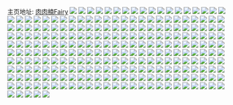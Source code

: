 主页地址: [肉肉楠Fairy](https://weibo.com/u/6604499880) 
![](https://wx4.sinaimg.cn/mw2000/007cXO7Cly1h9qqoh4alqj30u0140n5f.jpg) 
![](https://wx4.sinaimg.cn/mw2000/007cXO7Cly1h9qqomvickj30u0140qeg.jpg) 
![](https://wx4.sinaimg.cn/mw2000/007cXO7Cly1h9qqojbtglj30u0140amt.jpg) 
![](https://wx4.sinaimg.cn/mw2000/007cXO7Cly1h9qqoi3ba6j30u0140wm8.jpg) 
![](https://wx4.sinaimg.cn/mw2000/007cXO7Cly1h9qqokk66lj30u0140dof.jpg) 
![](https://wx4.sinaimg.cn/mw2000/007cXO7Cly1h9qjr9s2zjj30u01407c9.jpg) 
![](https://wx4.sinaimg.cn/mw2000/007cXO7Cly1h9qjr97crpj30u0140n4y.jpg) 
![](https://wx4.sinaimg.cn/mw2000/007cXO7Cly1h9qjradgm1j30u0140jy6.jpg) 
![](https://wx4.sinaimg.cn/mw2000/007cXO7Cly1h9qjrcp6buj30u014d14d.jpg) 
![](https://wx4.sinaimg.cn/mw2000/007cXO7Cly1h9i9f7omfij31sc2dsu0x.jpg) 
![](https://wx4.sinaimg.cn/mw2000/007cXO7Cly1h9hfofib1mj30u0140agk.jpg) 
![](https://wx4.sinaimg.cn/mw2000/007cXO7Cly1h8vldh7m8nj30u00u0jwa.jpg) 
![](https://wx4.sinaimg.cn/mw2000/007cXO7Cly1h8fg6blkgkj31wv2k4hdu.jpg) 
![](https://wx4.sinaimg.cn/mw2000/007cXO7Cly1h8fg69ft5lj328d2z67wk.jpg) 
![](https://wx4.sinaimg.cn/mw2000/007cXO7Cly1h8e3bt2zmej32c03404qs.jpg) 
![](https://wx4.sinaimg.cn/mw2000/007cXO7Cly1h8dxlvsdpvj30u0144ajc.jpg) 
![](https://wx4.sinaimg.cn/mw2000/007cXO7Cly1h8dxlx9waqj30u0140n4o.jpg) 
![](https://wx4.sinaimg.cn/mw2000/007cXO7Cly1h8dxly14qbj30u0145jwe.jpg) 
![](https://wx4.sinaimg.cn/mw2000/007cXO7Cly1h8dxlynqdgj30u014bag9.jpg) 
![](https://wx4.sinaimg.cn/mw2000/007cXO7Cly1h8dxlzkgbaj30u01407cs.jpg) 
![](https://wx4.sinaimg.cn/mw2000/007cXO7Cly1h8dxm14eckj30u0140tge.jpg) 
![](https://wx4.sinaimg.cn/mw2000/007cXO7Cly1h8cune29qsj30s21dvgra.jpg) 
![](https://wx4.sinaimg.cn/mw2000/007cXO7Cly1h8byxqdl17j30u0140n65.jpg) 
![](https://wx4.sinaimg.cn/mw2000/007cXO7Cly1h8byxsq268j30u0140dnt.jpg) 
![](https://wx4.sinaimg.cn/mw2000/007cXO7Cly1h8byxoipusj30u014046w.jpg) 
![](https://wx4.sinaimg.cn/mw2000/007cXO7Cly1h8aqosac7lj31ps2dru0x.jpg) 
![](https://wx4.sinaimg.cn/mw2000/007cXO7Cly1h8aqp48wi5j30si120dn4.jpg) 
![](https://wx4.sinaimg.cn/mw2000/007cXO7Cly1h8aqoyfqk7j32c033zhdu.jpg) 
![](https://wx4.sinaimg.cn/mw2000/007cXO7Cly1h8aqp3mr5pj31u42gp1ky.jpg) 
![](https://wx4.sinaimg.cn/mw2000/007cXO7Cly1h8aqpbnqnpj32c0340kjm.jpg) 
![](https://wx4.sinaimg.cn/mw2000/007cXO7Cly1h8aqoweue4j31sc1schdt.jpg) 
![](https://wx4.sinaimg.cn/mw2000/007cXO7Cly1h8aqp907rij31wi2i4e82.jpg) 
![](https://wx4.sinaimg.cn/mw2000/007cXO7Cly1h886tuukctj31sc2dsx6q.jpg) 
![](https://wx4.sinaimg.cn/mw2000/007cXO7Cly1h886u2g4acj32bz2bze82.jpg) 
![](https://wx4.sinaimg.cn/mw2000/007cXO7Cly1h87dxdvj9bj31k722ykjl.jpg) 
![](https://wx4.sinaimg.cn/mw2000/007cXO7Cly1h87dxq4ykij32c0340b2b.jpg) 
![](https://wx4.sinaimg.cn/mw2000/007cXO7Cly1h87dy5n46ij32c0340b2a.jpg) 
![](https://wx4.sinaimg.cn/mw2000/007cXO7Cly1h87dxvn6k4j32c0340x6q.jpg) 
![](https://wx4.sinaimg.cn/mw2000/007cXO7Cly1h87dy17avzj32592v01kz.jpg) 
![](https://wx4.sinaimg.cn/mw2000/007cXO7Cly1h87dy7y0qkj31sc2dsb2a.jpg) 
![](https://wx4.sinaimg.cn/mw2000/007cXO7Cly1h87dy666kyj30wi17cgwc.jpg) 
![](https://wx4.sinaimg.cn/mw2000/007cXO7Cly1h87dxi1czmj31o02807wh.jpg) 
![](https://wx4.sinaimg.cn/mw2000/007cXO7Cly1h866zlqzo5j32c035rhdv.jpg) 
![](https://wx4.sinaimg.cn/mw2000/007cXO7Cly1h866zrk0gcj32c0351kjn.jpg) 
![](https://wx4.sinaimg.cn/mw2000/007cXO7Cly1h866zw0wc9j32c0340e82.jpg) 
![](https://wx4.sinaimg.cn/mw2000/007cXO7Cly1h869bg3fovj32c02c0qv6.jpg) 
![](https://wx4.sinaimg.cn/mw2000/007cXO7Cly1h840m4n6w5j31tf1d2qv5.jpg) 
![](https://wx4.sinaimg.cn/mw2000/007cXO7Cly1h840m5ekxfj30tv13t49r.jpg) 
![](https://wx4.sinaimg.cn/mw2000/007cXO7Cly1h840m9f7o0j31xz2la4qq.jpg) 
![](https://wx4.sinaimg.cn/mw2000/007cXO7Cly1h840m0m8x5j326j2wqu0y.jpg) 
![](https://wx4.sinaimg.cn/mw2000/007cXO7Cly1h840mk32zxj325j2y0hdv.jpg) 
![](https://wx4.sinaimg.cn/mw2000/007cXO7Cly1h840ma2z5zj30wh17calt.jpg) 
![](https://wx4.sinaimg.cn/mw2000/007cXO7Cly1h815r1wvoyj30lb0lbwie.jpg) 
![](https://wx4.sinaimg.cn/mw2000/007cXO7Cly1h815r19thoj30u0140aid.jpg) 
![](https://wx4.sinaimg.cn/mw2000/007cXO7Cly1h80bdnmcloj31o02801kx.jpg) 
![](https://wx4.sinaimg.cn/mw2000/007cXO7Cly1h7z6zbwrvsj32c0340u0z.jpg) 
![](https://wx4.sinaimg.cn/mw2000/007cXO7Cly1h7z6yzlzjyj32dc35se85.jpg) 
![](https://wx4.sinaimg.cn/mw2000/007cXO7Cly1h7y3rsrp1rj32c02c0kjm.jpg) 
![](https://wx4.sinaimg.cn/mw2000/007cXO7Cly1h7ww8vyezmj30px0qc3zj.jpg) 
![](https://wx4.sinaimg.cn/mw2000/007cXO7Cly1h7vbzxt15xj30u0140ahf.jpg) 
![](https://wx4.sinaimg.cn/mw2000/007cXO7Cly1h7vbzxfu69j30u0140wmq.jpg) 
![](https://wx4.sinaimg.cn/mw2000/007cXO7Cly1h7psenuu60j30u0140jvx.jpg) 
![](https://wx4.sinaimg.cn/mw2000/007cXO7Cly1h7lt4b4kxoj30u00eewgz.jpg) 
![](https://wx4.sinaimg.cn/mw2000/007cXO7Cly1h78l3kmowej30u0140ah3.jpg) 
![](https://wx4.sinaimg.cn/mw2000/007cXO7Cly1h78l3lidg8j30u0140ta3.jpg) 
![](https://wx4.sinaimg.cn/mw2000/007cXO7Cly1h6vpdy8pxnj30u012mgsv.jpg) 
![](https://wx4.sinaimg.cn/mw2000/007cXO7Cly1h6nfby6cvbj31i4206b29.jpg) 
![](https://wx4.sinaimg.cn/mw2000/007cXO7Cly1h6nfc2ei55j31l2243wne.jpg) 
![](https://wx4.sinaimg.cn/mw2000/007cXO7Cly1h6diex85c0j30u0140gxd.jpg) 
![](https://wx4.sinaimg.cn/mw2000/007cXO7Cly1h6dif70t74j30u0140tcd.jpg) 
![](https://wx4.sinaimg.cn/mw2000/007cXO7Cly1h6b206c9shj320p2oxnpe.jpg) 
![](https://wx4.sinaimg.cn/mw2000/007cXO7Cly1h6b202uboaj31xk2krb2a.jpg) 
![](https://wx4.sinaimg.cn/mw2000/007cXO7Cly1h66miptt4ej32c0340npg.jpg) 
![](https://wx4.sinaimg.cn/mw2000/007cXO7Cly1h66mivbmtdj324e2tutx1.jpg) 
![](https://wx4.sinaimg.cn/mw2000/007cXO7Cly1h66miybd6sj31s32dgk8m.jpg) 
![](https://wx4.sinaimg.cn/mw2000/007cXO7Cly1h66miz3dp9j31v72hm7mm.jpg) 
![](https://wx4.sinaimg.cn/mw2000/007cXO7Cly1h66mj3hahnj32bu33ztur.jpg) 
![](https://wx4.sinaimg.cn/mw2000/007cXO7Cly1h66mj8hd12j326i2wo1l0.jpg) 
![](https://wx4.sinaimg.cn/mw2000/007cXO7Cly1h66n9b4ns7j320s2p1b2b.jpg) 
![](https://wx4.sinaimg.cn/mw2000/007cXO7Cly1h66n96slouj326k2wr1l0.jpg) 
![](https://wx4.sinaimg.cn/mw2000/007cXO7Cly1h669pax6ukj30u00u0tg9.jpg) 
![](https://wx4.sinaimg.cn/mw2000/007cXO7Cly1h669tbh240j30u00u0n1t.jpg) 
![](https://wx4.sinaimg.cn/mw2000/007cXO7Cly1h65govm8nhj30u0140mze.jpg) 
![](https://wx4.sinaimg.cn/mw2000/007cXO7Cly1h65gowgfktj30u0140ah9.jpg) 
![](https://wx4.sinaimg.cn/mw2000/007cXO7Cly1h65goul5dqj30u013z45j.jpg) 
![](https://wx4.sinaimg.cn/mw2000/007cXO7Cly1h65goyj2l4j30u0140wgw.jpg) 
![](https://wx4.sinaimg.cn/mw2000/007cXO7Cly1h65goxhi07j30u01400uf.jpg) 
![](https://wx4.sinaimg.cn/mw2000/007cXO7Cly1h65gw122u4j30u0140jz2.jpg) 
![](https://wx4.sinaimg.cn/mw2000/007cXO7Cly1h60p94farjj30u0140wmf.jpg) 
![](https://wx4.sinaimg.cn/mw2000/007cXO7Cly1h60p9a6kgmj30u0140n53.jpg) 
![](https://wx4.sinaimg.cn/mw2000/007cXO7Cly1h5wnzms4kjj30u0140dos.jpg) 
![](https://wx4.sinaimg.cn/mw2000/007cXO7Cly1h5wnzo37b8j30u0140thx.jpg) 
![](https://wx4.sinaimg.cn/mw2000/007cXO7Cly1h5w6b0vveaj30u0140ajv.jpg) 
![](https://wx4.sinaimg.cn/mw2000/007cXO7Cly1h5w6b2pd2bj30u014079f.jpg) 
![](https://wx4.sinaimg.cn/mw2000/007cXO7Cly1h5w6b4d66rj30u0140qd8.jpg) 
![](https://wx4.sinaimg.cn/mw2000/007cXO7Cly1h5w6azjkyrj30u0140ahy.jpg) 
![](https://wx4.sinaimg.cn/mw2000/007cXO7Cly1h5ugp8o0ogj30u0141qb3.jpg) 
![](https://wx4.sinaimg.cn/mw2000/007cXO7Cly1h5siodtpaqj31sc2ds1ky.jpg) 
![](https://wx4.sinaimg.cn/mw2000/007cXO7Cly1h5siocrhfhj31sc2ds1ky.jpg) 
![](https://wx4.sinaimg.cn/mw2000/007cXO7Cly1h5j6t5infrj30r60r6q8p.jpg) 
![](https://wx4.sinaimg.cn/mw2000/007cXO7Cly1h5i0iyb8uoj30u0140jyx.jpg) 
![](https://wx4.sinaimg.cn/mw2000/007cXO7Cly1h5i0j05tylj30u01hd12p.jpg) 
![](https://wx4.sinaimg.cn/mw2000/007cXO7Cly1h5cis56t7ij30u0140qa6.jpg) 
![](https://wx4.sinaimg.cn/mw2000/007cXO7Cly1h5cis7dfn4j30u014045y.jpg) 
![](https://wx4.sinaimg.cn/mw2000/007cXO7Cly1h54jy78vg6j30u0140qa9.jpg) 
![](https://wx4.sinaimg.cn/mw2000/007cXO7Cly1h54jy5rna3j30u00u0dmx.jpg) 
![](https://wx4.sinaimg.cn/mw2000/007cXO7Cly1h54bydfuqvj30u014010v.jpg) 
![](https://wx4.sinaimg.cn/mw2000/007cXO7Cly1h550jd49clj326x2x8qv6.jpg) 
![](https://wx4.sinaimg.cn/mw2000/007cXO7Cly1h54byekz7mj30u0141465.jpg) 
![](https://wx4.sinaimg.cn/mw2000/007cXO7Cly1h54bycb7xij30u0140wnv.jpg) 
![](https://wx4.sinaimg.cn/mw2000/007cXO7Cly1h54byfwax4j30u0140th4.jpg) 
![](https://wx4.sinaimg.cn/mw2000/007cXO7Cly1h54byhctonj30u0140wmn.jpg) 
![](https://wx4.sinaimg.cn/mw2000/007cXO7Cly1h4zhvoleqdj31e01uoe81.jpg) 
![](https://wx4.sinaimg.cn/mw2000/007cXO7Cly1h4zauived4j32ac337npe.jpg) 
![](https://wx4.sinaimg.cn/mw2000/007cXO7Cly1h4zaujyh4qj32a531j4qr.jpg) 
![](https://wx4.sinaimg.cn/mw2000/007cXO7Cly1h4zauhp5xzj32c0340hdv.jpg) 
![](https://wx4.sinaimg.cn/mw2000/007cXO7Cly1h4zaul2zx0j31wk2jenpe.jpg) 
![](https://wx4.sinaimg.cn/mw2000/007cXO7Cly1h4zaum8xd7j32a031c7wj.jpg) 
![](https://wx4.sinaimg.cn/mw2000/007cXO7Cly1h4zaurtztbj31ml264qv5.jpg) 
![](https://wx4.sinaimg.cn/mw2000/007cXO7Cly1h4tgan8uumj30u014047g.jpg) 
![](https://wx4.sinaimg.cn/mw2000/007cXO7Cly1h4tganr7orj30u0140gvn.jpg) 
![](https://wx4.sinaimg.cn/mw2000/007cXO7Cly1h4tgb7teomj30u014048j.jpg) 
![](https://wx4.sinaimg.cn/mw2000/007cXO7Cly1h4tgaokppvj30u0140n7b.jpg) 
![](https://wx4.sinaimg.cn/mw2000/007cXO7Cly1h4tgb6zjd9j30u0141tj2.jpg) 
![](https://wx4.sinaimg.cn/mw2000/007cXO7Cly1h4tgap1fxej30u0140n6u.jpg) 
![](https://wx4.sinaimg.cn/mw2000/007cXO7Cly1h4tgao55qvj30u00u0jy9.jpg) 
![](https://wx4.sinaimg.cn/mw2000/007cXO7Cly1h4qqq6xbdfj30u0140wnh.jpg) 
![](https://wx4.sinaimg.cn/mw2000/007cXO7Cly1h4qqq79aibj30u014011c.jpg) 
![](https://wx4.sinaimg.cn/mw2000/007cXO7Cly1h4qqq7l2waj30u0140n74.jpg) 
![](https://wx4.sinaimg.cn/mw2000/007cXO7Cly1h4qqq845p3j30u0140n77.jpg) 
![](https://wx4.sinaimg.cn/mw2000/007cXO7Cly1h4nwfxawmoj30p40qb0uu.jpg) 
![](https://wx4.sinaimg.cn/mw2000/007cXO7Cly1h4l8oruptbj32c02c0qv7.jpg) 
![](https://wx4.sinaimg.cn/mw2000/007cXO7Cly1h4krxwhu91j30u0140tho.jpg) 
![](https://wx4.sinaimg.cn/mw2000/007cXO7Cly1h4krxwxpvhj30u0141aih.jpg) 
![](https://wx4.sinaimg.cn/mw2000/007cXO7Cly1h4krxxpeoyj30u014010u.jpg) 
![](https://wx4.sinaimg.cn/mw2000/007cXO7Cly1h4krxyxfbrj30u00u00xk.jpg) 
![](https://wx4.sinaimg.cn/mw2000/007cXO7Cly1h4krxzzeicj30u01407eq.jpg) 
![](https://wx4.sinaimg.cn/mw2000/007cXO7Cly1h47i6mesbpj32c03401kz.jpg) 
![](https://wx4.sinaimg.cn/mw2000/007cXO7Cly1h47i6ph3laj31sb2drb29.jpg) 
![](https://wx4.sinaimg.cn/mw2000/007cXO7Cly1h48vv7qlq2j32c0340kjm.jpg) 
![](https://wx4.sinaimg.cn/mw2000/007cXO7Cly1h48vv8jv6kj32c0340u0y.jpg) 
![](https://wx4.sinaimg.cn/mw2000/007cXO7Cly1h43xuvmffvj335r23ub2a.jpg) 
![](https://wx4.sinaimg.cn/mw2000/007cXO7Cly1h43xuw0jmqj31900tztg2.jpg) 
![](https://wx4.sinaimg.cn/mw2000/007cXO7Cly1h43xw7y8hij32c02c01kz.jpg) 
![](https://wx4.sinaimg.cn/mw2000/007cXO7Cly1h43xusmzbpj318z0u07bl.jpg) 
![](https://wx4.sinaimg.cn/mw2000/007cXO7Cly1h43xvt98gpj31900u04cr.jpg) 
![](https://wx4.sinaimg.cn/mw2000/007cXO7Cly1h43xsmpqhzj30wi17cqj6.jpg) 
![](https://wx4.sinaimg.cn/mw2000/007cXO7Cly1h43xschwt5j31vh2hzx6p.jpg) 
![](https://wx4.sinaimg.cn/mw2000/007cXO7Cly1h43xsknlgzj322a2r27wi.jpg) 
![](https://wx4.sinaimg.cn/mw2000/007cXO7Cly1h43xsddjrmj31u02g0x6p.jpg) 
![](https://wx4.sinaimg.cn/mw2000/007cXO7Cly1h43xsbk8luj32c0340kjn.jpg) 
![](https://wx4.sinaimg.cn/mw2000/007cXO7Cly1h43xsgvhe9j32bz33zx6q.jpg) 
![](https://wx4.sinaimg.cn/mw2000/007cXO7Cly1h43xsm61ggj32c03401kz.jpg) 
![](https://wx4.sinaimg.cn/mw2000/007cXO7Cly1h42vlbmfo2j32c0340qv8.jpg) 
![](https://wx4.sinaimg.cn/mw2000/007cXO7Cly1h42vlfsdllj32c0340e84.jpg) 
![](https://wx4.sinaimg.cn/mw2000/007cXO7Cly1h42vlllvfzj328s2zqe82.jpg) 
![](https://wx4.sinaimg.cn/mw2000/007cXO7Cly1h42vm0cdswj32c03401l0.jpg) 
![](https://wx4.sinaimg.cn/mw2000/007cXO7Cly1h42vn4tlc0j32c0340npg.jpg) 
![](https://wx4.sinaimg.cn/mw2000/007cXO7Cly1h42vmfezqkj31hu1zs4qp.jpg) 
![](https://wx4.sinaimg.cn/mw2000/007cXO7Cly1h42vmkgw0gj32c0340qv7.jpg) 
![](https://wx4.sinaimg.cn/mw2000/007cXO7Cly1h3q8x2picqj30ps0psae8.jpg) 
![](https://wx4.sinaimg.cn/mw2000/007cXO7Cly1h3lmy4ndh8j32672wa4qr.jpg) 
![](https://wx4.sinaimg.cn/mw2000/007cXO7Cly1h3lmy6uo3vj327q2yb1kz.jpg) 
![](https://wx4.sinaimg.cn/mw2000/007cXO7Cly1h3lmy8l3a7j32c03401kz.jpg) 
![](https://wx4.sinaimg.cn/mw2000/007cXO7Cly1h3lmyav8z8j32c0340qv7.jpg) 
![](https://wx4.sinaimg.cn/mw2000/007cXO7Cly1h3f7zi9esoj32c0340npe.jpg) 
![](https://wx4.sinaimg.cn/mw2000/007cXO7Cly1h3f7zk4bcoj32c0340qv6.jpg) 
![](https://wx4.sinaimg.cn/mw2000/007cXO7Cly1h3f7zj69ouj32c0340npe.jpg) 
![](https://wx4.sinaimg.cn/mw2000/007cXO7Cly1h3dluvyjhyj32282r2hdu.jpg) 
![](https://wx4.sinaimg.cn/mw2000/007cXO7Cly1h3dluwvkggj31fa1wdhdt.jpg) 
![](https://wx4.sinaimg.cn/mw2000/007cXO7Cly1h3dlwd5okdj30wa1714qp.jpg) 
![](https://wx4.sinaimg.cn/mw2000/007cXO7Cly1h3dlv4ep0wj320z2pbqv7.jpg) 
![](https://wx4.sinaimg.cn/mw2000/007cXO7Cly1h3dlvsz346j31kh23bqv6.jpg) 
![](https://wx4.sinaimg.cn/mw2000/007cXO7Cly1h3dlw9kopyj326p2wxu11.jpg) 
![](https://wx4.sinaimg.cn/mw2000/007cXO7Cly1h3dlwlp9pgj32112pdnpf.jpg) 
![](https://wx4.sinaimg.cn/mw2000/007cXO7Cly1h3f705am29j31sc2dsb29.jpg) 
![](https://wx4.sinaimg.cn/mw2000/007cXO7Cly1h3bpma918gj31hs1zp1ky.jpg) 
![](https://wx4.sinaimg.cn/mw2000/007cXO7Cly1h3bpmbuwxjj31pe29v7wi.jpg) 
![](https://wx4.sinaimg.cn/mw2000/007cXO7Cly1h3bpm7yqwcj31hw1zv1ky.jpg) 
![](https://wx4.sinaimg.cn/mw2000/007cXO7Cly1h3bpmdyt1qj318d1n5b29.jpg) 
![](https://wx4.sinaimg.cn/mw2000/007cXO7Cly1h3bpmoi9ouj31na2717wi.jpg) 
![](https://wx4.sinaimg.cn/mw2000/007cXO7Cly1h3bpp75rr8j32422te7wk.jpg) 
![](https://wx4.sinaimg.cn/mw2000/007cXO7Cly1h3bpnj1ukcj32672wa4qr.jpg) 
![](https://wx4.sinaimg.cn/mw2000/007cXO7Cly1h3bpnrflf8j32c0340qv7.jpg) 
![](https://wx4.sinaimg.cn/mw2000/007cXO7Cly1h3bpnepyanj32c03401kz.jpg) 
![](https://wx4.sinaimg.cn/mw2000/007cXO7Cgy1h3agv5z3d1j30u01407cs.jpg) 
![](https://wx4.sinaimg.cn/mw2000/007cXO7Cgy1h3agv6yeklj30u0141k01.jpg) 
![](https://wx4.sinaimg.cn/mw2000/007cXO7Cgy1h3agvz3d68j30u0140n8i.jpg) 
![](https://wx4.sinaimg.cn/mw2000/007cXO7Cgy1h3agw0hqfvj30u0140jxu.jpg) 
![](https://wx4.sinaimg.cn/mw2000/007cXO7Cgy1h3agw1od70j30u0140n32.jpg) 
![](https://wx4.sinaimg.cn/mw2000/007cXO7Cgy1h3agvxipdej30u0140tif.jpg) 
![](https://wx4.sinaimg.cn/mw2000/007cXO7Cgy1h393uzx4w7j30u0140k23.jpg) 
![](https://wx4.sinaimg.cn/mw2000/007cXO7Cgy1h393v1797zj30u0140thg.jpg) 
![](https://wx4.sinaimg.cn/mw2000/007cXO7Cgy1h393v2mgzfj30u0140woh.jpg) 
![](https://wx4.sinaimg.cn/mw2000/007cXO7Cgy1h37biqhfloj32802yoqv6.jpg) 
![](https://wx4.sinaimg.cn/mw2000/007cXO7Cgy1h37bistyhqj32ai31zqv6.jpg) 
![](https://wx4.sinaimg.cn/mw2000/007cXO7Cgy1h37bim23oej32c0340kjo.jpg) 
![](https://wx4.sinaimg.cn/mw2000/007cXO7Cgy1h37binwizfj31vx2ik1ky.jpg) 
![](https://wx4.sinaimg.cn/mw2000/007cXO7Cgy1h36hgygofdj32c0340e81.jpg) 
![](https://wx4.sinaimg.cn/mw2000/007cXO7Cgy1h36hgwux3uj32c03404qq.jpg) 
![](https://wx4.sinaimg.cn/mw2000/007cXO7Cly1h30ugwmcobj31os292qv6.jpg) 
![](https://wx4.sinaimg.cn/mw2000/007cXO7Cly1h30uenlbzoj30wi17ck5v.jpg) 
![](https://wx4.sinaimg.cn/mw2000/007cXO7Cly1h30ueo976ij30wi17cqi6.jpg) 
![](https://wx4.sinaimg.cn/mw2000/007cXO7Cly1h30uen1mwwj30tj13dds0.jpg) 
![](https://wx4.sinaimg.cn/mw2000/007cXO7Cly1h30ueoti42j30wi17c4dl.jpg) 
![](https://wx4.sinaimg.cn/mw2000/007cXO7Cly1h30uf0243vj32c02c0e82.jpg) 
![](https://wx4.sinaimg.cn/mw2000/007cXO7Cly1h2paw2xbmcj30u01400xp.jpg) 
![](https://wx4.sinaimg.cn/mw2000/007cXO7Cly1h2paw41td4j30u01407b6.jpg) 
![](https://wx4.sinaimg.cn/mw2000/007cXO7Cly1h2paw585gcj30u0140tfb.jpg) 
![](https://wx4.sinaimg.cn/mw2000/007cXO7Cly1h2paw1qpmej30u01400zs.jpg) 
![](https://wx4.sinaimg.cn/mw2000/007cXO7Cly1h2nhptgzkaj30u0140tdg.jpg) 
![](https://wx4.sinaimg.cn/mw2000/007cXO7Cly1h2cfep61y5j30u01407ct.jpg) 
![](https://wx4.sinaimg.cn/mw2000/007cXO7Cly1h2cfeq8tgzj30u0140gtt.jpg) 
![](https://wx4.sinaimg.cn/mw2000/007cXO7Cly1h23n0vrjvnj30tm13hts5.jpg) 
![](https://wx4.sinaimg.cn/mw2000/007cXO7Cly1h23n0llo0lj327f2xw7wj.jpg) 
![](https://wx4.sinaimg.cn/mw2000/007cXO7Cly1h23n0hj3dwj30ws17pwqg.jpg) 
![](https://wx4.sinaimg.cn/mw2000/007cXO7Cly1h1xl8zgc76j327g2xyqv6.jpg) 
![](https://wx4.sinaimg.cn/mw2000/007cXO7Cly1h1xl8zzex8j30q70yy7el.jpg) 
![](https://wx4.sinaimg.cn/mw2000/007cXO7Cly1h1xl90wsxxj31sc2dsu0x.jpg) 
![](https://wx4.sinaimg.cn/mw2000/007cXO7Cly1h1xl929z5ej31sc2ds1kx.jpg) 
![](https://wx4.sinaimg.cn/mw2000/007cXO7Cly1h1xl92ku0oj30wi17cjzw.jpg) 
![](https://wx4.sinaimg.cn/mw2000/007cXO7Cly1h1xl92xmqqj30xa18mq9z.jpg) 
![](https://wx4.sinaimg.cn/mw2000/007cXO7Cly1h1xl8xgkrxj32c03404qq.jpg) 
![](https://wx4.sinaimg.cn/mw2000/007cXO7Cly1h1xl93i0rej30ty13ygvx.jpg) 
![](https://wx4.sinaimg.cn/mw2000/007cXO7Cly1h1xl9bn5v7j32c02c0x6t.jpg) 
![](https://wx4.sinaimg.cn/mw2000/007cXO7Cly1h1vb5g08ofj30u0140n96.jpg) 
![](https://wx4.sinaimg.cn/mw2000/007cXO7Cly1h1vb5gp1f5j30u014017d.jpg) 
![](https://wx4.sinaimg.cn/mw2000/007cXO7Cly1h1vb5h4kecj30u0140gyb.jpg) 
![](https://wx4.sinaimg.cn/mw2000/007cXO7Cly1h1vb5fk9zxj30u01407ik.jpg) 
![](https://wx4.sinaimg.cn/mw2000/007cXO7Cly1h1u9tyo9fkj30u0141wpq.jpg) 
![](https://wx4.sinaimg.cn/mw2000/007cXO7Cly1h1u9tz9ch8j30u0140k2x.jpg) 
![](https://wx4.sinaimg.cn/mw2000/007cXO7Cly1h1narg0wlyj30u014qqb4.jpg) 
![](https://wx4.sinaimg.cn/mw2000/007cXO7Cly1h1nas7u5euj30u014awlp.jpg) 
![](https://wx4.sinaimg.cn/mw2000/007cXO7Cly1h1gmpkce43j32c02c0x6q.jpg) 
![](https://wx4.sinaimg.cn/mw2000/007cXO7Cly1h1gmpfcy3wj31re1rehdt.jpg) 
![](https://wx4.sinaimg.cn/mw2000/007cXO7Cly1h1gmrqnn4yj33402c0e81.jpg) 
![](https://wx4.sinaimg.cn/mw2000/007cXO7Cly1h1g9m65l6vj30mk0mk77c.jpg) 
![](https://wx4.sinaimg.cn/mw2000/007cXO7Cly1h1g9m73seqj31ho1zknpd.jpg) 
![](https://wx4.sinaimg.cn/mw2000/007cXO7Cly1h1g9m8vzctj31sc2drb2a.jpg) 
![](https://wx4.sinaimg.cn/mw2000/007cXO7Cly1h1g9may54bj31sc2dsb2a.jpg) 
![](https://wx4.sinaimg.cn/mw2000/007cXO7Cly1h1g9mbii5lj30vy0vyqb5.jpg) 
![](https://wx4.sinaimg.cn/mw2000/007cXO7Cly1h1g9m5rscej31sc2ds7wi.jpg) 
![](https://wx4.sinaimg.cn/mw2000/007cXO7Cly1h1g9mby958j30wi0witgw.jpg) 
![](https://wx4.sinaimg.cn/mw2000/007cXO7Cly1h1g9mdp250j32c0340kjl.jpg) 
![](https://wx4.sinaimg.cn/mw2000/007cXO7Cly1h1g9mf1vemj31bi1rcqij.jpg) 
![](https://wx4.sinaimg.cn/mw2000/007cXO7Cly1h1fhy8a0boj31ub2gfx6p.jpg) 
![](https://wx4.sinaimg.cn/mw2000/007cXO7Cly1h1fhy6ww0tj31qh2bbu0x.jpg) 
![](https://wx4.sinaimg.cn/mw2000/007cXO7Cly1h1d4j1c794j31721lf1ie.jpg) 
